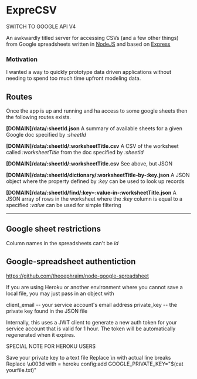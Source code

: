 # ExpreCSV

SWITCH TO GOOGLE API V4

An awkwardly titled server for accessing CSVs (and a few other things) from Google spreadsheets written in [NodeJS](https://nodejs.org/en/) and based on [Express](https://expressjs.com/)

### Motivation

I wanted a way to quickly prototype data driven applications without needing to spend too much time upfront modeling data.

## Routes

Once the app is up and running and ha access to some google sheets then the following routes exists.

  __[DOMAIN]/data/:sheetId.json__
  A summary of available sheets for a given Google doc specified by _:sheetId_

  __[DOMAIN]/data/:sheetId/:worksheetTitle.csv__
  A CSV of the worksheet called _:worksheetTitle_ from the doc specified by _:sheetId_

  __[DOMAIN]/data/:sheetId/:worksheetTitle.csv__
  See above, but JSON

  __[DOMAIN]/data/:sheetId/dictionary/:worksheetTitle-by-:key.json__
  A JSON object where the property defined by _:key_ can be used to look up records

  __[DOMAIN]/data/:sheetId/find/:key=:value-in-:worksheetTitle.json__
  A JSON array of rows in the worksheet where the _:key_ column is equal to a specified _:value_ can be used for simple filtering
 
---

## Google sheet restrictions

Column names in the spreadsheets can't be _id_

## Google-spreadsheet authentiction

https://github.com/theoephraim/node-google-spreadsheet

If you are using Heroku or another environment where you cannot save a local file, you may just pass in an object with
 
 client_email -- your service account's email address
 private_key -- the private key found in the JSON file

Internally, this uses a JWT client to generate a new auth token for your service account that is valid for 1 hour. The token will be automatically regenerated when it expires.

SPECIAL NOTE FOR HEROKU USERS

Save your private key to a text file
Replace \n with actual line breaks
Replace \u003d with =
heroku config:add GOOGLE_PRIVATE_KEY="$(cat yourfile.txt)"